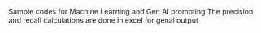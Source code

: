 Sample codes for Machine Learning and Gen AI prompting
The precision and recall calculations are done in excel for genai output
